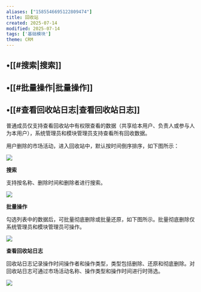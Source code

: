 ```yaml
---
aliases: ["1585546695122809474"]
title: 回收站
created: 2025-07-14
modified: 2025-07-14
tags: ['基础模块']
theme: CRM
---
```


## •[[#搜索|搜索]]

## •[[#批量操作|批量操作]]

## •[[#查看回收站日志|查看回收站日志]]

普通成员仅支持查看回收站中有权限查看的数据（共享给本用户、负责人或参与人为本用户），系统管理员和模块管理员支持查看所有回收数据。

用户删除的市场活动，进入回收站中，默认按时间倒序排序，如下图所示：

![](a2e9b15a14ab5cf84bd4e611c0b2923e.jpg)

**搜索**

支持按名称、删除时间和删除者进行搜索。

![](f8326673fde14cec08b7029cfac14e8d.jpg)

**批量操作**

勾选列表中的数据后，可批量彻底删除或批量还原，如下图所示。批量彻底删除仅系统管理员和模块管理员可操作。

![](76b5c2e1fc0b5bc0bee48160d83d1dce.jpg)

**查看回收站日志**

回收站日志记录操作时间操作者和操作类型，类型包括删除、还原和彻底删除。对回收站日志可通过市场活动名称、操作类型和操作时间进行时筛选。

![](388c11f8ec2fa3cfed79267409125489.jpg)